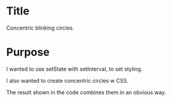 # Title

Concentric blinking circles.

# Purpose

I wanted to use setState with setInterval, to set styling.

I also wanted to create concentric circles w CSS.

The result shown in the code combines them in an obvious way.


